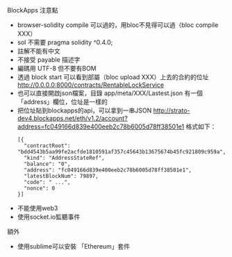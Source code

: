 BlockApps 注意點

* browser-solidity compile 可以過的，用bloc不見得可以過（bloc compile XXX）
* sol 不需要 pragma solidity ^0.4.0;
* 註解不能有中文
* 不接受 payable 描述字
* 編碼用 UTF-8 但不要有BOM
* 透過 block start 可以看到部屬（bloc upload XXX）上去的合約的位址
  http://0.0.0.0:8000/contracts/RentableLockService
* 也可以直接開啟json檔案，目錄 app/meta/XXX/Lastest.json
  有一個「address」欄位，位址是一樣的
* 把位址貼到blockapps的api，可以拿到一串JSON
  http://strato-dev4.blockapps.net/eth/v1.2/account?address=fc049166d839e400eeb2c78b6005d78ff38501e1
  格式如下：
  ```
  [{
    "contractRoot": "bdd4543b5aa99fe2acfde1810591af357c45643b13675674b45fc921809c959a",
    "kind": "AddressStateRef",
    "balance": "0",
    "address": "fc049166d839e400eeb2c78b6005d78ff38501e1",
    "latestBlockNum": 79897,
    "code": " ...",
    "nonce": 0
  }]
  ```
* 不能使用web3
* 使用socket.io監聽事件


額外
* 使用sublime可以安裝 「Ethereum」套件
